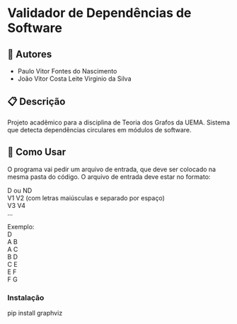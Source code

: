# Validador de Dependências de Software

## 👥 Autores
- Paulo Vitor Fontes do Nascimento
- João Vitor Costa Leite Virginio da Silva

## 📋 Descrição
Projeto acadêmico para a disciplina de Teoria dos Grafos da UEMA. 
Sistema que detecta dependências circulares em módulos de software.

## 🚀 Como Usar
O programa vai pedir um arquivo de entrada, que deve ser colocado na mesma pasta do código.
O arquivo de entrada deve estar no formato:

D ou ND  
V1  V2 (com letras maiúsculas e separado por espaço)  
V3  V4  
...  

Exemplo:   
D    
A B  
A C  
B D  
C E  
E F  
F G  

### Instalação
pip install graphviz
